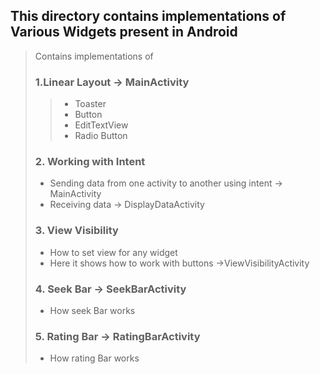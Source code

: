 ## This directory contains implementations of Various Widgets present  in Android

> Contains implementations of
> 
> ### 1.Linear Layout -> MainActivity
> > * Toaster
> > * Button
> > * EditTextView
> > * Radio Button 
> ### 2. Working with Intent 
> * Sending data from one activity to another using intent -> MainActivity
> * Receiving data -> DisplayDataActivity
> ### 3. View Visibility 
> * How to set view for any widget  
> * Here it shows how to work with buttons ->ViewVisibilityActivity
> ### 4. Seek Bar -> SeekBarActivity
> * How seek Bar works
> ### 5. Rating Bar -> RatingBarActivity
> * How rating Bar works